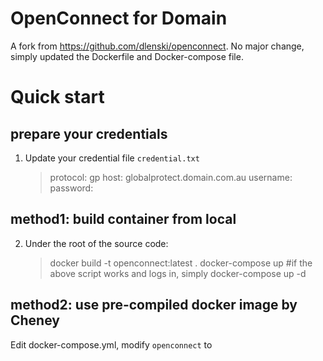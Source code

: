 # OpenConnect for Domain

A fork from https://github.com/dlenski/openconnect. No major change, simply updated the Dockerfile and Docker-compose file.

# Quick start

## prepare your credentials

1. Update your credential file `credential.txt`
   >  protocol: gp
      host: globalprotect.domain.com.au
      username: <name>
      password: <password>

## method1: build container from local
2. Under the root of the source code:
   >  docker build -t openconnect:latest .
      docker-compose up
   >  #if the above script works and logs in, simply
      docker-compose up -d

## method2: use pre-compiled docker image by Cheney
Edit docker-compose.yml, modify `openconnect` to 
